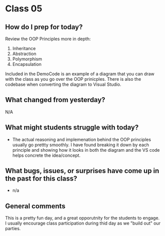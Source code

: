 # Class 05

## How do I prep for today?
Review the OOP Principles more in depth:
1. Inheritance 
2. Abstraction
3. Polymorphism
4. Encapsulation

Included in the DemoCode is an example of a diagram that you can draw with the class as you 
go over the OOP prinicples. There is also the codebase when converting the diagram to Visual Studio. 

## What changed from yesterday? 
N/A

## What might students struggle with today? 
- The actual reasoning and implemenation behind the OOP principles usually go prettty smoothly. I have found 
breaking it down by each principle and showing how it looks in both the diagram and the VS code helps concrete the idea/concept.

## What bugs, issues, or surprises have come up in the past for this class?
- n/a

## General comments
This is a pretty fun day, and a great opporutnity for the students to engage. I usually encourage class participation
during thid day as we "build out" our parties. 
